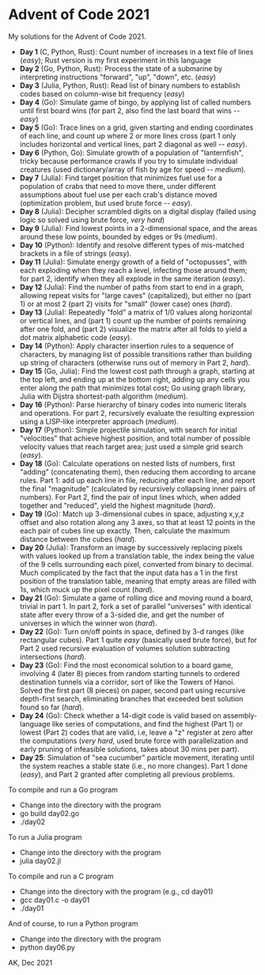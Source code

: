 # Advent of Code 2021

My solutions for the Advent of Code 2021.

* **Day 1** (C, Python, Rust): Count number of increases in a text file of
    lines (*easy*); Rust version is my first experiment in this language
* **Day 2** (Go, Python, Rust): Process the state of a submarine by interpreting 
    instructions "forward", "up", "down", etc. (*easy*)
* **Day 3** (Julia, Python, Rust): Read list of binary numbers to establish 
    codes based on column-wise bit frequency (*easy*)
* **Day 4** (Go): Simulate game of bingo, by applying list of called numbers
    until first board wins (for part 2, also find the last board
    that wins -- *easy*)
* **Day 5** (Go): Trace lines on a grid, given starting and ending 
    coordinates of each line, and count up where 2 or more lines cross 
    (part 1 only includes horizontal and vertical lines, part 2 diagonal 
    as well -- *easy*).
* **Day 6** (Python, Go): Simulate growth of a population of "lanternfish",
    tricky because performance crawls if you try to simulate individual
    creatures (used dictionary/array of fish by age for speed -- *medium*).
* **Day 7** (Julia): Find target position that minimizes fuel use for 
    a population of crabs that need to move there, under different 
    assumptions about fuel use per each crab's distance moved 
    (optimization problem, but used brute force -- *easy*).
* **Day 8** (Julia): Decipher scrambled digits on a digital display 
    (failed using logic so solved using brute force, *very hard*)
* **Day 9** (Julia): Find lowest points in a 2-dimensional space, and the 
    areas around these low points, bounded by edges or 9s (*medium*).
* **Day 10** (Python): Identify and resolve different types of mis-matched
    brackets in a file of strings (*easy*).
* **Day 11** (Julia): Simulate energy growth of a field of "octopusses", with each
    exploding when they reach a level, infecting those around them; for part 2,
    identify when they all explode in the same iteration (*easy*).
* **Day 12** (Julia): Find the number of paths from start to end in a graph, allowing repeat
    visits for "large caves" (capitalized), but either no (part 1) or at
    most 2 (part 2) visits for "small" (lower case) ones (*hard*).
* **Day 13** (Julia): Repeatedly "fold" a matrix of 1/0 values along 
    horizontal or vertical lines, and (part 1) count up the number of 
    points remaining after one fold, and (part 2) visualize the matrix
    after all folds to yield a dot matrix alphabetic code (*easy*).
* **Day 14** (Python): Apply character insertion rules to a sequence of characters,
    by managing list of possible transitions rather than building up string
    of characters (otherwise runs out of memory in Part 2, *hard*).
* **Day 15** (Go, Julia): Find the lowest cost path through a graph, starting
    at the top left, and ending up at the bottom right, adding up any cells 
    you enter along the path that minimizes total cost; Go using graph library,
    Julia with Dijstra shortest-path algorithm (*medium*).
* **Day 16** (Python): Parse hierarchy of binary codes into numeric literals
    and operations. For part 2, recursively evaluate the resulting expression
    using a LISP-like interpreter approach (*medium*).
* **Day 17** (Python): Simple projectile simulation, with search for
    initial "velocities" that achieve highest position, and total
    number of possible velocity values that reach target area; just 
    used a simple grid search (*easy*).
* **Day 18** (Go): Calculate operations on nested lists of numbers, first
    "adding" (concatenating them), then reducing them according
    to arcane rules. Part 1: add up each line in file, reducing
    after each line, and report the final "magnitude" (calculated
    by recursively collapsing inner pairs of numbers). For Part 2,
    find the pair of input lines which, when added together and
    "reduced", yield the highest magnitude (*hard*).
* **Day 19** (Go): Match up 3-dimensional cubes in space, adjusting x,y,z
    offset and also rotation along any 3 axes, so that at least 12 points in
    the each pair of cubes line up exactly. Then, calculate the maximum
    distance between the cubes (*hard*).
* **Day 20** (Julia): Transform an image by successively replacing pixels with
    values looked up from a translation table, the index being the value of the
    9 cells surrounding each pixel, converted from binary to decimal. Much
    complicated by the fact that the input data has a 1 in the first position
    of the translation table, meaning that empty areas are filled with 1s,
    which muck up the pixel count (*hard*).
* **Day 21** (Go): Simulate a game of rolling dice and moving round a board,
    trivial in part 1. In part 2, fork a set of parallel "universes" with
    identical state after every throw of a 3-sided die, and get
    the number of universes in which the winner won (*hard*).
* **Day 22** (Go): Turn on/off points in space, defined by 3-d ranges (like
    rectangular cubes). Part 1 quite *easy* (basically used brute force), but
    for Part 2 used recursive evaluation of volumes solution subtracting
    intersections (*hard*).
* **Day 23** (Go): Find the most economical solution to a board game, involving
    4 (later 8) pieces from random starting tunnels to ordered destination
    tunnels via a corridor, sort of like the Towers of Hanoi. Solved the first
    part (8 pieces) on paper, second part using recursive depth-first search,
    eliminating branches that exceeded best solution found so far (*hard*).
* **Day 24** (Go): Check whether a 14-digit code is valid based on
    assembly-language like series of computations, and find the highest (Part 1) 
    or lowest (Part 2) codes that are valid, i.e, leave a "z" register at
    zero after the computations (*very hard*, used brute force with parallelization
    and early pruning of infeasible solutions, takes about 30 mins per part).
* **Day 25**: Simulation of "sea cucumber" particle movement, iterating until
    the system reaches a stable state (i.e., no more changes). Part 1 done
    (*easy*), and Part 2 granted after completing all previous problems.

To compile and run a Go program
* Change into the directory with the program
* go build day02.go
* ./day02

To run a Julia program
* Change into the directory with the program
* julia day02.jl

To compile and run a C program
* Change into the directory with the program (e.g., cd day01)
* gcc day01.c -o day01
* ./day01

And of course, to run a Python program
* Change into the directory with the program
* python day06.py

AK, Dec 2021
